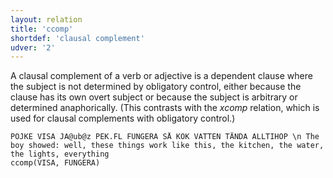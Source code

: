 ```yaml
---
layout: relation
title: 'ccomp'
shortdef: 'clausal complement'
udver: '2'
---
```


A clausal complement of a verb or adjective is a dependent clause where the subject is not determined by obligatory control, either because the clause has its own overt subject or because the subject is arbitrary or determined anaphorically. (This contrasts with the _xcomp_ relation, which is used for clausal complements with obligatory control.)

~~~ sdparse
POJKE VISA JA@ub@z PEK.FL FUNGERA SÅ KÖK VATTEN TÄNDA ALLTIHOP \n The boy showed: well, these things work like this, the kitchen, the water, the lights, everything
ccomp(VISA, FUNGERA)
~~~
<!-- Interlanguage links updated Út zář 29 20:31:46 CEST 2020 -->

